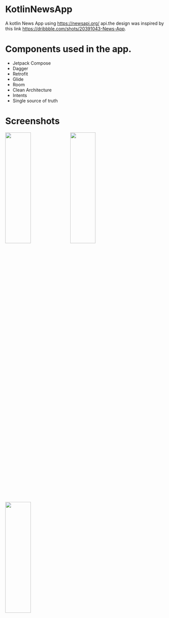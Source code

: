# KotlinNewsApp

A kotlin News App using https://newsapi.org/ api.the design was inspired by this link https://dribbble.com/shots/20391043-News-App.

# Components used in the app.

- Jetpack Compose
- Dagger
- Retrofit
- Glide
- Room
- Clean Architecture
- Intents
- Single source of truth
  
# Screenshots
<img src="https://github.com/yigtkaya/KotlinNewsApp/assets/68725704/ab3eadf9-5884-4d6a-8b4a-155823d983f6" width=40% height=30%>  <img src="https://github.com/yigtkaya/KotlinNewsApp/assets/68725704/2d851da8-1086-4340-bbf6-07eef4ded4cd" width=40% height=30%>
<img src="https://github.com/yigtkaya/KotlinNewsApp/assets/68725704/fb5439b9-f25b-4485-94c3-892aba15fe9f" width=40% height=30%>










